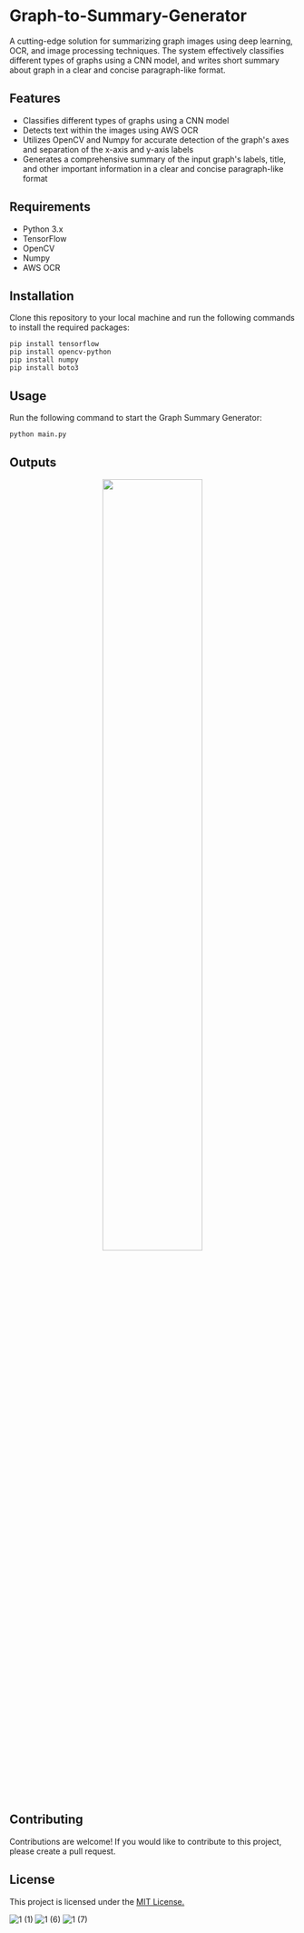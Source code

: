 # Graph-to-Summary-Generator
A cutting-edge solution for summarizing graph images using deep learning, OCR, and image processing techniques. The system effectively classifies different types of graphs using a CNN model, and writes short summary about graph in a clear and concise paragraph-like format.

## Features
- Classifies different types of graphs using a CNN model
- Detects text within the images using AWS OCR
- Utilizes OpenCV and Numpy for accurate detection of the graph's axes and separation of the x-axis and y-axis labels
- Generates a comprehensive summary of the input graph's labels, title, and other important information in a clear and concise paragraph-like format
## Requirements
- Python 3.x
- TensorFlow
- OpenCV
- Numpy
- AWS OCR
## Installation
Clone this repository to your local machine and run the following commands to install the required packages:

``` shell
pip install tensorflow
pip install opencv-python
pip install numpy
pip install boto3
```
## Usage
Run the following command to start the Graph Summary Generator:

``` shell
python main.py
```

## Outputs
<div align="center">
    <a href="./">
        <img src="https://user-images.githubusercontent.com/68246393/215344807-3447efd1-3fb6-4970-8297-b5a396c1b26f.jpeg" width="59%"/>
    </a>
    
</div> <br>

## Contributing
Contributions are welcome! If you would like to contribute to this project, please create a pull request.

## License
This project is licensed under the <a href="https://github.com/ShubhamSongire/Graph-to-Summary-Generator/blob/main/license.txt">MIT License.</a>

![1 (1)](https://user-images.githubusercontent.com/68246393/215344807-3447efd1-3fb6-4970-8297-b5a396c1b26f.jpeg)
![1 (6)](https://user-images.githubusercontent.com/68246393/215344811-be303a43-587a-4526-bc68-74678f55b46f.jpeg)
![1 (7)](https://user-images.githubusercontent.com/68246393/215344835-b760c632-e59b-46ad-9580-f13b0bdf7669.jpeg)
